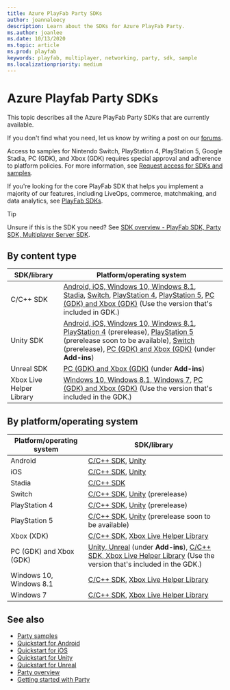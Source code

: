 ```yaml
---
title: Azure PlayFab Party SDKs
author: joannaleecy
description: Learn about the SDKs for Azure PlayFab Party.
ms.author: joanlee
ms.date: 10/13/2020
ms.topic: article
ms.prod: playfab
keywords: playfab, multiplayer, networking, party, sdk, sample
ms.localizationpriority: medium
---
```


# Azure Playfab Party SDKs

This topic describes all the Azure PlayFab Party SDKs that are currently available. 

If you don't find what you need, let us know by writing a post on our [forums](https://community.playfab.com/index.html).

Access to samples for Nintendo Switch, PlayStation 4, PlayStation 5, Google Stadia, PC (GDK), and Xbox (GDK) requires special approval and adherence to platform policies. For more information, see [Request access for SDKs and samples](request-access-for-sdks-samples.md). 

If you're looking for the core PlayFab SDK that helps you implement a majority of our features, including LiveOps, commerce, matchmaking, and data analytics, see [PlayFab SDKs](../../../sdks/playfab-sdk-intro.md).

> [!Tip]
> Unsure if this is the SDK you need? See [SDK overview - PlayFab SDK, Party SDK, Multiplayer Server SDK](../../../sdks/sdk-overview.md).

## By content type

| SDK/library| Platform/operating system|
|------------|--------------------------|
| C/C++ SDK    |[Android, iOS, Windows 10, Windows 8.1](https://www.nuget.org/packages/Microsoft.PlayFab.PlayFabParty.Cpp.Windows/), [Stadia](https://github.com/PlayFab/PlayFabPartyStadia), [Switch](https://github.com/PlayFab/PlayFabPartySwitch), [PlayStation 4](https://github.com/PlayFab/PlayFabPartyPS4), [PlayStation 5](https://github.com/PrivateParties/PlayFabPartyPS5), [PC (GDK) and Xbox (GDK)](https://aka.ms/gdkdl) (Use the version that's included in GDK.)|
| Unity SDK  |[Android, iOS, Windows 10, Windows 8.1](https://github.com/PlayFab/PlayFabPartyUnity/releases), [PlayStation 4](https://dev.azure.com/PlayFabPrivate/PS4/_git/PlayFabPartyUnityPS4) (prerelease), [PlayStation 5](https://dev.azure.com/PlayFabPrivate/PS4/_git/PlayFabPartyUnityPS5) (prerelease soon to be available), [Switch](https://github.com/PlayFab/PlayFabPartyUnitySwitch) (prerelease), [PC (GDK) and Xbox (GDK)](https://aka.ms/gdkdl) (under **Add-ins**)|
| Unreal SDK |[PC (GDK) and Xbox (GDK)](https://aka.ms/gdkdl) (under **Add-ins**)|
|Xbox Live Helper Library|[Windows 10, Windows 8.1, Windows 7](https://www.nuget.org/packages/Microsoft.PlayFab.PlayFabPartyXboxLive.Cpp.Windows), [PC (GDK) and Xbox (GDK)](https://aka.ms/gdkdl) (Use the version that's included in the GDK.)|

## By platform/operating system

| Platform/operating system| SDK/library|
|--------------------------|------------|
| Android | [C/C++ SDK](https://github.com/PlayFab/PlayFabParty/releases), [Unity](https://github.com/PlayFab/PlayFabPartyUnity/releases)|
| iOS | [C/C++ SDK](https://github.com/PlayFab/PlayFabParty/releases), [Unity](https://github.com/PlayFab/PlayFabPartyUnity/releases)|
| Stadia | [C/C++ SDK](https://github.com/PlayFab/PlayFabPartyStadia)|
| Switch | [C/C++ SDK](https://github.com/PlayFab/PlayFabPartySwitch), [Unity](https://github.com/PlayFab/PlayFabPartyUnitySwitch) (prerelease)|
| PlayStation 4 | [C/C++ SDK](https://github.com/PlayFab/PlayFabPartyPS4), [Unity](https://dev.azure.com/PlayFabPrivate/PS4/_git/PlayFabPartyUnityPS4) (prerelease)|
| PlayStation 5 | [C/C++ SDK](https://github.com/PrivateParties/PlayFabPartyPS5), [Unity](https://dev.azure.com/PlayFabPrivate/PS4/_git/PlayFabPartyUnityPS5) (prerelease soon to be available)|
| Xbox (XDK) | [C/C++ SDK](https://www.nuget.org/packages/Microsoft.PlayFab.PlayFabParty.Cpp.XboxOneXDK), [Xbox Live Helper Library](https://www.nuget.org/packages/Microsoft.PlayFab.PlayFabPartyXboxLive.Cpp.XboxOneXDK)
| PC (GDK) and Xbox (GDK) | [Unity, Unreal](https://aka.ms/gdkdl) (under **Add-ins**), [C/C++ SDK, Xbox Live Helper Library](https://aka.ms/gdkdl) (Use the version that's included in the GDK.)|
| Windows 10, Windows 8.1 |[C/C++ SDK](https://www.nuget.org/packages/Microsoft.PlayFab.PlayFabParty.Cpp.Windows/), [Xbox Live Helper Library](https://www.nuget.org/packages/Microsoft.PlayFab.PlayFabPartyXboxLive.Cpp.Windows)|
| Windows 7|[C/C++ SDK](https://www.nuget.org/packages/Microsoft.PlayFab.PlayFabParty.Cpp.Windows/), [Xbox Live Helper Library](https://www.nuget.org/packages/Microsoft.PlayFab.PlayFabPartyXboxLive.Cpp.Windows)|

## See also

* [Party samples](party-samples.md)
* [Quickstart for Android](android-specific-requirements.md)
* [Quickstart for iOS](ios-specific-requirements.md)
* [Quickstart for Unity](party-unity-plugin-quickstart.md)
* [Quickstart for Unreal](party-unreal-engine-oss-quickstart.md)
* [Party overview](index.md)
* [Getting started with Party](party-getting-started.md)